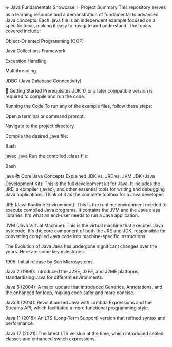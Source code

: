 ☕ Java Fundamentals Showcase
✨ Project Summary
This repository serves as a learning resource and a demonstration of fundamental to advanced Java concepts. Each .java file is an independent example focused on a specific topic, making it easy to navigate and understand. The topics covered include:

Object-Oriented Programming (OOP)

Java Collections Framework

Exception Handling

Multithreading

JDBC (Java Database Connectivity)

🚀 Getting Started
Prerequisites
JDK 17 or a later compatible version is required to compile and run the code.

Running the Code
To run any of the example files, follow these steps:

Open a terminal or command prompt.

Navigate to the project directory.

Compile the desired .java file:

Bash

javac <FileName>.java
Run the compiled .class file:

Bash

java <FileName>
📚 Core Java Concepts Explained
JDK vs. JRE vs. JVM
JDK (Java Development Kit): This is the full development kit for Java. It includes the JRE, a compiler (javac), and other essential tools for writing and debugging Java applications. Think of it as the complete toolbox for a Java developer.

JRE (Java Runtime Environment): This is the runtime environment needed to execute compiled Java programs. It contains the JVM and the Java class libraries. It's what an end-user needs to run a Java application.

JVM (Java Virtual Machine): This is the virtual machine that executes Java bytecode. It's the core component of both the JRE and JDK, responsible for converting compiled Java code into machine-specific instructions.

The Evolution of Java
Java has undergone significant changes over the years. Here are some key milestones:

1995: Initial release by Sun Microsystems.

Java 2 (1998): Introduced the J2SE, J2EE, and J2ME platforms, standardizing Java for different environments.

Java 5 (2004): A major update that introduced Generics, Annotations, and the enhanced for loop, making code safer and more concise.

Java 8 (2014): Revolutionized Java with Lambda Expressions and the Streams API, which facilitated a more functional programming style.

Java 11 (2018): An LTS (Long-Term Support) version that refined syntax and performance.

Java 17 (2021): The latest LTS version at the time, which introduced sealed classes and enhanced switch expressions.
